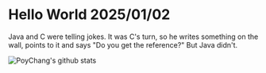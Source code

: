 # Hello World 2025/01/02

Java and C were telling jokes. It was C's turn, so he writes something on the wall, points to it and says "Do you get the reference?" But Java didn't.

![PoyChang's github stats](https://github-readme-stats.vercel.app/api?username=poychang&show_icons=true&theme=dracula)
